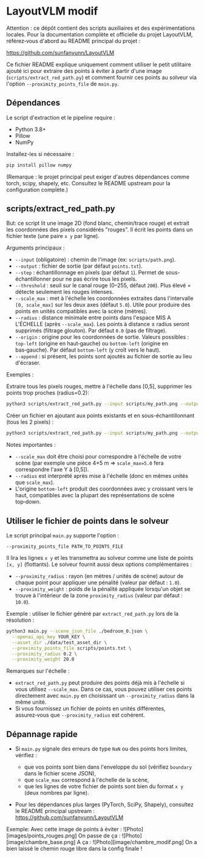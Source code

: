 # LayoutVLM modif

Attention : ce dépôt contient des scripts auxiliaires et des expérimentations locales. Pour la documentation complète et officielle du projet LayoutVLM, référez‑vous d'abord au README principal du projet :

https://github.com/sunfanyunn/LayoutVLM

Ce fichier README explique uniquement comment utiliser le petit utilitaire ajouté ici pour extraire des points à éviter à partir d'une image (`scripts/extract_red_path.py`) et comment fournir ces points au solveur via l'option `--proximity_points_file` de `main.py`.

## Dépendances

Le script d'extraction et le pipeline require :
- Python 3.8+
- Pillow
- NumPy

Installez-les si nécessaire :

```bash
pip install pillow numpy
```

(Remarque : le projet principal peut exiger d'autres dépendances comme torch, scipy, shapely, etc. Consultez le README upstream pour la configuration complète.)

## scripts/extract_red_path.py

But: ce script lit une image 2D (fond blanc, chemin/trace rouge) et extrait les coordonnées des pixels considérés "rouges". Il écrit les points dans un fichier texte (une paire `x y` par ligne).

Arguments principaux :
- `--input` (obligatoire) : chemin de l'image (ex: `scripts/path.png`).
- `--output` : fichier de sortie (par défaut `points.txt`).
- `--step` : échantillonnage en pixels (par défaut `1`). Permet de sous-échantillonner pour ne pas écrire tous les pixels.
- `--threshold` : seuil sur le canal rouge (0–255, défaut `200`). Plus élevé = détecte seulement les rouges intenses.
- `--scale_max` : met à l'échelle les coordonnées extraites dans l'intervalle `[0, scale_max]` sur les deux axes (défaut `5.0`). Utile pour produire des points en unités compatibles avec la scène (mètres).
- `--radius` : distance minimale entre points dans l'espace MIS A L'ÉCHELLE (après `--scale_max`). Les points à distance ≤ radius seront supprimés (filtrage glouton). Par défaut `0.0` (pas de filtrage).
- `--origin` : origine pour les coordonnées de sortie. Valeurs possibles : `top-left` (origine en haut‑gauche) ou `bottom-left` (origine en bas‑gauche). Par défaut `bottom-left` (y croît vers le haut).
- `--append` : si présent, les points sont ajoutés au fichier de sortie au lieu d'écraser.

Exemples :

Extraire tous les pixels rouges, mettre à l'échelle dans [0,5], supprimer les points trop proches (radius=0.2):

```bash
python3 scripts/extract_red_path.py --input scripts/my_path.png --output scripts/points.txt --step 1 --threshold 200 --scale_max 5.0 --radius 0.2 --origin bottom-left
```

Créer un fichier en ajoutant aux points existants et en sous-échantillonnant (tous les 2 pixels) :

```bash
python3 scripts/extract_red_path.py --input scripts/my_path.png --output scripts/points.txt --step 2 --append --scale_max 5.0
```

Notes importantes :
- `--scale_max` doit être choisi pour correspondre à l'échelle de votre scène (par exemple une pièce 4×5 m => `scale_max=5.0` fera correspondre l'axe Y à [0,5]).
- `--radius` est interprété après mise à l'échelle (donc en mêmes unités que `scale_max`).
- L'origine `bottom-left` produit des coordonnées avec y croissant vers le haut, compatibles avec la plupart des représentations de scène top‑down.

## Utiliser le fichier de points dans le solveur

Le script principal `main.py` supporte l'option :

```
--proximity_points_file PATH_TO_POINTS_FILE
```

Il lira les lignes `x y` et les transmettra au solveur comme une liste de points `[x, y]` (flottants). Le solveur fournit aussi deux options complémentaires :

- `--proximity_radius` : rayon (en mètres / unités de scène) autour de chaque point pour appliquer une pénalité (valeur par défaut : `1.0`).
- `--proximity_weight` : poids de la pénalité appliquée lorsqu'un objet se trouve à l'intérieur de la zone `proximity_radius` (valeur par défaut : `10.0`).

Exemple : utiliser le fichier généré par `extract_red_path.py` lors de la résolution :

```bash
python3 main.py --scene_json_file ./bedroom_0.json \
  --openai_api_key YOUR_KEY \
  --asset_dir ./data/test_asset_dir \
  --proximity_points_file scripts/points.txt \
  --proximity_radius 0.2 \
  --proximity_weight 20.0
```

Remarques sur l'échelle :
- `extract_red_path.py` peut produire des points déjà mis à l'échelle si vous utilisez `--scale_max`. Dans ce cas, vous pouvez utiliser ces points directement avec `main.py` en choisissant un `--proximity_radius` dans la même unité.
- Si vous fournissez un fichier de points en unités différentes, assurez‑vous que `--proximity_radius` est cohérent.

## Dépannage rapide

- Si `main.py` signale des erreurs de type `NaN` ou des points hors limites, vérifiez :
  - que vos points sont bien dans l'enveloppe du sol (vérifiez `boundary` dans le fichier scene JSON),
  - que `scale_max` correspond à l'échelle de la scène,
  - que les lignes de votre fichier de points sont bien du format `x y` (deux nombres par ligne).

- Pour les dépendances plus larges (PyTorch, SciPy, Shapely), consultez le README principal upstream : https://github.com/sunfanyunn/LayoutVLM


Exemple:
Avec cette image de points à éviter :
![Photo][images/points_rouges.png]
On passe de ça :
![Photo][image/chambre_base.png]
A ça :
![Photo][image/chambre_modif.png]
On a bien laissé le chemin rouge libre dans la config finale !
